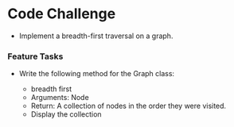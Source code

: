 # Code Challenge

- Implement a breadth-first traversal on a graph.

### Feature Tasks
- Write the following method for the Graph class:

  - breadth first
  - Arguments: Node
  - Return: A collection of nodes in the order they were visited.
  - Display the collection
